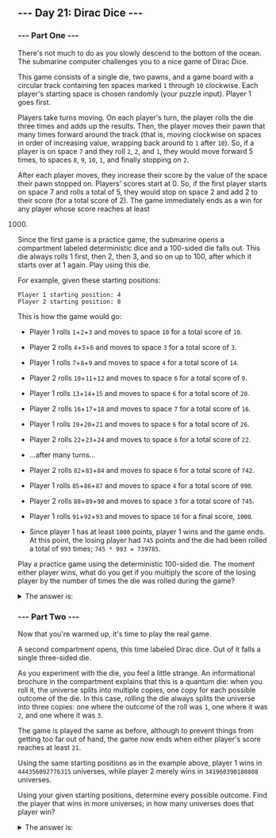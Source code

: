 ## --- Day 21: Dirac Dice ---

### --- Part One ---

There's not much to do as you slowly descend to the bottom of the ocean. The submarine computer challenges you to a nice
game of Dirac Dice.

This game consists of a single die, two pawns, and a game board with a circular track containing ten spaces marked `1`
through `10` clockwise. Each player's starting space is chosen randomly (your puzzle input). Player 1 goes first.

Players take turns moving. On each player's turn, the player rolls the die three times and adds up the results. Then,
the player moves their pawn that many times forward around the track (that is, moving clockwise on spaces in order of
increasing value, wrapping back around to `1` after `10`). So, if a player is on space `7` and they roll `2`, `2`,
and `1`, they would move forward 5 times, to spaces `8`, `9`, `10`, `1`, and finally stopping on `2`.

After each player moves, they increase their score by the value of the space their pawn stopped on. Players' scores
start at 0. So, if the first player starts on space 7 and rolls a total of 5, they would stop on space 2 and add 2 to
their score (for a total score of 2). The game immediately ends as a win for any player whose score reaches at least

1000.

Since the first game is a practice game, the submarine opens a compartment labeled deterministic dice and a 100-sided
die falls out. This die always rolls 1 first, then 2, then 3, and so on up to 100, after which it starts over at 1
again. Play using this die.

For example, given these starting positions:

```
Player 1 starting position: 4
Player 2 starting position: 8
```

This is how the game would go:

- Player 1 rolls `1`+`2`+`3` and moves to space `10` for a total score of `10`.
- Player 2 rolls `4`+`5`+`6` and moves to space `3` for a total score of `3`.
- Player 1 rolls `7`+`8`+`9` and moves to space `4` for a total score of `14`.
- Player 2 rolls `10`+`11`+`12` and moves to space `6` for a total score of `9`.
- Player 1 rolls `13`+`14`+`15` and moves to space `6` for a total score of `20`.
- Player 2 rolls `16`+`17`+`18` and moves to space `7` for a total score of `16`.
- Player 1 rolls `19`+`20`+`21` and moves to space `6` for a total score of `26`.
- Player 2 rolls `22`+`23`+`24` and moves to space `6` for a total score of `22`.

- ...after many turns...

- Player 2 rolls `82`+`83`+`84` and moves to space `6` for a total score of `742`.
- Player 1 rolls `85`+`86`+`87` and moves to space `4` for a total score of `990`.
- Player 2 rolls `88`+`89`+`90` and moves to space `3` for a total score of `745`.
- Player 1 rolls `91`+`92`+`93` and moves to space `10` for a final score, `1000`.

- Since player 1 has at least `1000` points, player 1 wins and the game ends. At this point, the losing player had `745`
  points and the die had been rolled a total of `993` times; `745 * 993 = 739785`.

Play a practice game using the deterministic 100-sided die. The moment either player wins, what do you get if you
multiply the score of the losing player by the number of times the die was rolled during the game?

<details>
  	<summary>The answer is:</summary>
	604998
</details>

### --- Part Two ---

Now that you're warmed up, it's time to play the real game.

A second compartment opens, this time labeled Dirac dice. Out of it falls a single three-sided die.

As you experiment with the die, you feel a little strange. An informational brochure in the compartment explains that
this is a quantum die: when you roll it, the universe splits into multiple copies, one copy for each possible outcome of
the die. In this case, rolling the die always splits the universe into three copies: one where the outcome of the roll
was `1`, one where it was `2`, and one where it was `3`.

The game is played the same as before, although to prevent things from getting too far out of hand, the game now ends
when either player's score reaches at least `21`.

Using the same starting positions as in the example above, player 1 wins in `444356092776315` universes, while player 2
merely wins in `341960390180808` universes.

Using your given starting positions, determine every possible outcome. Find the player that wins in more universes; in
how many universes does that player win?


<details>
  	<summary>The answer is:</summary>
	157253621231420
</details>
